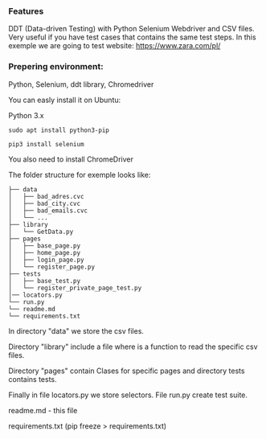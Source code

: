 ### Features
DDT (Data-driven Testing) with Python Selenium Webdriver and CSV files. Very useful if you have test cases that contains the same test steps.
In this exemple we are going to test website: https://www.zara.com/pl/

### Prepering environment:

Python, Selenium, ddt library, Chromedriver

You can easly install it on Ubuntu:

Python 3.x

`sudo apt install python3-pip`

`pip3 install selenium`

You also need to install ChromeDriver 

The folder structure for exemple looks like:

    
    ├── data
    │   ├── bad_adres.cvc
    │   ├── bad_city.cvc
    │   ├── bad_emails.cvc
    │   └── ...
    ├── library
    │   └── GetData.py
    ├── pages
    │   ├── base_page.py
    │   ├── home_page.py
    │   ├── login_page.py
    │   └── register_page.py
    ├── tests
    │   ├── base_test.py
    │   └── register_private_page_test.py
    │── locators.py
    └── run.py
    └── readme.md
    └── requirements.txt


In directory "data" we store the csv files. 

Directory  "library" include a file where is a function to read the specific csv files.

Directory "pages" contain Clases for specific pages and directory tests contains tests.

Finally in file locators.py we store selectors. File run.py create test suite.

readme.md - this file 

requirements.txt (pip freeze > requirements.txt)
